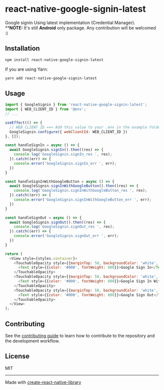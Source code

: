 # react-native-google-signin-latest

Google signin Using latest implementation (Credential Manager). <br />
**__NOTE:__ It's still **Android** only package. Any contribution will be welcomed :)

## Installation

```sh
npm install react-native-google-signin-latest
```

If you are using Yarn:

```sh
yarn add react-native-google-signin-latest
```

## Usage

```js
import { GoogleSignin } from 'react-native-google-signin-latest';
import { WEB_CLIENT_ID } from '@env';
// ...

useEffect(() => {
  // WEB_CLIENT_ID ==> Add this value to your .env in the example folder
  GoogleSignin.configure({ webClientId: WEB_CLIENT_ID })
}, []);

const handleSignIn = async () => {
  await GoogleSignin.signIn().then((res) => {
    console.log('GoogleSignin.signIn_res ', res);
  }).catch((err) => {
    console.error('GoogleSignin.signIn_err ', err);
  })
}

const handleSignInWithGoogleButton = async () => {
  await GoogleSignin.signInWithGoogleButton().then((res) => {
    console.log('GoogleSignin.signInWithGoogleButton_res ', res);
  }).catch((err) => {
    console.error('GoogleSignin.signInWithGoogleButton_err ', err);
  })
}

const handleSignOut = async () => {
  await GoogleSignin.signOut().then((res) => {
    console.log('GoogleSignin.signOut_res ', res);
  }).catch((err) => {
    console.error('GoogleSignin.signOut_err ', err);
  })
}

return (
  <View style={styles.container}>
    <TouchableOpacity style={{marginTop: 50, backgroundColor: 'white', borderRadius: 100, padding: 20}} onPress={handleSignIn}>
      <Text style={{color: '#000', fontWeight: 800}}>Google Sign In</Text>
    </TouchableOpacity>
    <TouchableOpacity style={{marginTop: 50, backgroundColor: 'white', borderRadius: 100, padding: 20}} onPress={handleSignInWithGoogleButton}>
      <Text style={{color: '#000', fontWeight: 800}}>Google Sign In With Google Button</Text>
    </TouchableOpacity>
    <TouchableOpacity style={{marginTop: 50, backgroundColor: 'white', borderRadius: 100, padding: 20}} onPress={handleSignOut}>
      <Text style={{color: '#000', fontWeight: 800}}>Google Sign Out</Text>
    </TouchableOpacity>
  </View>
);
```

## Contributing

See the [contributing guide](CONTRIBUTING.md) to learn how to contribute to the repository and the development workflow.

## License

MIT

---

Made with [create-react-native-library](https://github.com/callstack/react-native-builder-bob)
